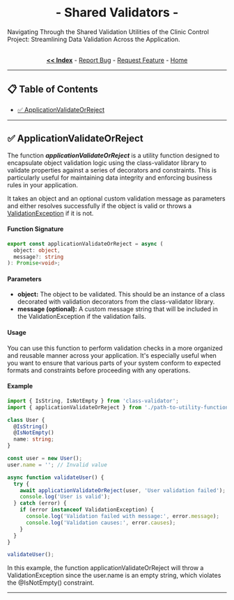 <br/>

<p align="center">
  <h1 align="center"> - Shared Validators -</h3>
  Navigating Through the Shared Validation Utilities of the Clinic Control Project: Streamlining Data Validation Across the Application.

  <p align="center">
    <br/>
    <a href="https://github.com/ItaloRAmaral/cliniccontrol/tree/main/docs"><strong><< Index</strong></a>
    -
    <a href="https://github.com/italoRAmaral/cliniccontrol/issues">Report Bug</a>
    -
    <a href="https://github.com/italoRAmaral/cliniccontrol/issues">Request Feature</a>
    -
    <a href="https://github.com/ItaloRAmaral/cliniccontrol">Home</a>
  </p>
</p>

---

## 📋 Table of Contents

- [✅ ApplicationValidateOrReject](#applicationValidateOrReject)

---

<h2 id="applicationValidateOrReject"> ✅ ApplicationValidateOrReject</h2>

The function **_applicationValidateOrReject_** is a utility function designed to encapsulate object validation logic using the class-validator library to validate properties against a series of decorators and constraints. This is particularly useful for maintaining data integrity and enforcing business rules in your application.

It takes an object and an optional custom validation message as parameters and either resolves successfully if the object is valid or throws a [ValidationException](./errors.md#validationexception) if it is not.

#### Function Signature

```ts
export const applicationValidateOrReject = async (
  object: object,
  message?: string
): Promise<void>;
```

#### Parameters

- **object:** The object to be validated. This should be an instance of a class decorated with validation decorators from the class-validator library.
- **message (optional):** A custom message string that will be included in the ValidationException if the validation fails.

#### Usage

You can use this function to perform validation checks in a more organized and reusable manner across your application. It's especially useful when you want to ensure that various parts of your system conform to expected formats and constraints before proceeding with any operations.

#### Example

```ts
import { IsString, IsNotEmpty } from 'class-validator';
import { applicationValidateOrReject } from './path-to-utility-function';

class User {
  @IsString()
  @IsNotEmpty()
  name: string;
}

const user = new User();
user.name = ''; // Invalid value

async function validateUser() {
  try {
    await applicationValidateOrReject(user, 'User validation failed');
    console.log('User is valid');
  } catch (error) {
    if (error instanceof ValidationException) {
      console.log('Validation failed with message:', error.message);
      console.log('Validation causes:', error.causes);
    }
  }
}

validateUser();
```

In this example, the function applicationValidateOrReject will throw a ValidationException since the user.name is an empty string, which violates the @IsNotEmpty() constraint.

---
